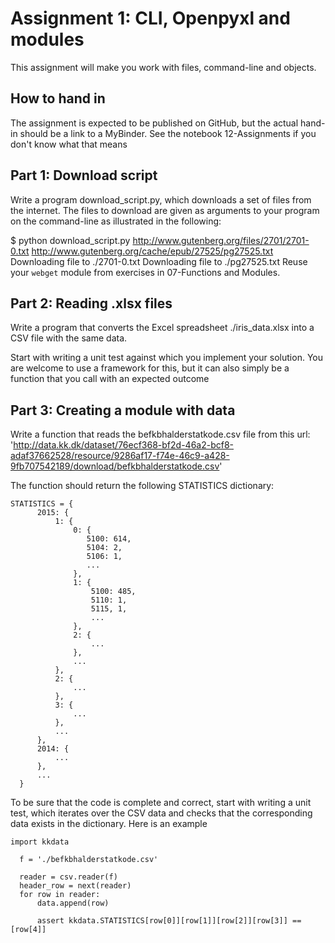 # Assignment 1: CLI, Openpyxl and modules

This assignment will make you work with files, command-line and objects.

## How to hand in

The assignment is expected to be published on GitHub, but the actual hand-in should be a link to a MyBinder. See the notebook 12-Assignments if you don't know what that means

## Part 1: Download script

Write a program download_script.py, which downloads a set of files from the internet. The files to download are given as arguments to your program on the command-line as illustrated in the following:

$ python download_script.py http://www.gutenberg.org/files/2701/2701-0.txt http://www.gutenberg.org/cache/epub/27525/pg27525.txt
  Downloading file to ./2701-0.txt
  Downloading file to ./pg27525.txt
Reuse your `webget` module from exercises in 07-Functions and Modules.

## Part 2: Reading .xlsx files

Write a program that converts the Excel spreadsheet ./iris_data.xlsx into a CSV file with the same data.

Start with writing a unit test against which you implement your solution. You are welcome to use a framework for this, but it can also simply be a function that you call with an expected outcome

## Part 3: Creating a module with data

Write a function that reads the befkbhalderstatkode.csv file from this url: 'http://data.kk.dk/dataset/76ecf368-bf2d-46a2-bcf8-adaf37662528/resource/9286af17-f74e-46c9-a428-9fb707542189/download/befkbhalderstatkode.csv'

The function should return the following STATISTICS dictionary:

```
STATISTICS = {
      2015: {
          1: {
              0: {
                 5100: 614,
                 5104: 2,
                 5106: 1,
                 ...
              },
              1: {
                  5100: 485,
                  5110: 1,
                  5115, 1,
                  ...
              },
              2: {
                  ...
              },
              ...
          },
          2: {
              ...
          },
          3: {
              ...
          },
          ...
      },
      2014: {
          ...
      },
      ...
  }
  ```
  
To be sure that the code is complete and correct, start with writing a unit test, which iterates over the CSV data and checks that the corresponding data exists in the dictionary. Here is an example

```
import kkdata

  f = './befkbhalderstatkode.csv'

  reader = csv.reader(f)
  header_row = next(reader)
  for row in reader:
      data.append(row)
      
      assert kkdata.STATISTICS[row[0]][row[1]][row[2]][row[3]] == [row[4]]
```
      
